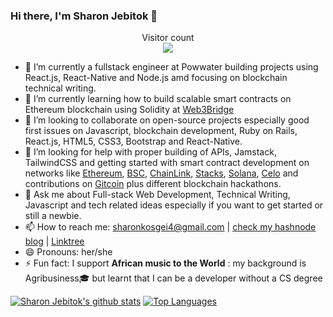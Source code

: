 ### Hi there, I'm Sharon Jebitok 🤝
<p align="center"> 
  Visitor count<br>
  <img src="https://profile-counter.glitch.me/jebitok-dev/count.svg" />
</p>

- 🔭 I’m currently a fullstack engineer at Powwater building projects using React.js, React-Native and Node.js amd focusing on blockchain technical writing.
- 🌱 I’m currently learning how to build scalable smart contracts on Ethereum blockchain using Solidity at [Web3Bridge](https://www.web3bridge.com/)
- 👯 I’m looking to collaborate on open-source projects especially good first issues on Javascript, blockchain development, Ruby on Rails, React.js, HTML5, CSS3, Bootstrap and React-Native.
- 🤔 I’m looking for help with proper building of APIs, Jamstack, TailwindCSS and getting started with smart contract development on networks like [Ethereum](https://ethereum.org/en/), [BSC](https://www.binance.org/en), [ChainLink](https://chain.link/), [Stacks](https://www.stacks.co/), [Solana](https://solana.com/), [Celo](https://celo.org/) and contributions on [Gitcoin](https://gitcoin.co/) plus different blockchain hackathons.
- 💬 Ask me about Full-stack Web Development, Technical Writing, Javascript and tech related ideas especially if you want to get started or still a newbie.
- 📫 How to reach me: sharonkosgei4@gmail.com | [check my hashnode blog](https://jebitok.hashnode.dev/) | [Linktree](https://linktr.ee/SharonJebitok)
- 😄 Pronouns: her/she
- ⚡ Fun fact: I support **African music to the World**
 : my background is Agribusiness🎓 but learnt that I can be a developer without a CS degree 
 
 [![Sharon Jebitok's github stats](https://github-readme-stats.vercel.app/api?username=jebitok-dev&show_icons=true&theme=black)](https://github.com/jebitok-dev/github-readme-stats) [![Top Languages](https://github-readme-stats.vercel.app/api/top-langs/?username=jebitok-dev&show_icons=true&theme=black&layout=compact)](https://github.com/jebitok-dev/github-readme-stats)

<!--
**jebitok-dev/Jebitok-dev** is a ✨ _special_ ✨ repository because its `README.md` (this file) appears on your GitHub profile.

Here are some ideas to get you started:

- 🔭 I’m currently working on ...
- 🌱 I’m currently learning ...
- 👯 I’m looking to collaborate on ...
- 🤔 I’m looking for help with ...
- 💬 Ask me about ...
- 📫 How to reach me: ...
- 😄 Pronouns: ...
- ⚡ Fun fact: ...

Here are some of my past projects done during HNG Intership:
- https://spotonsound.netlify.app/ 
- https://dealrestaurant.netlify.app/
- https://barbershop-landing-page-jl.netlify.app/
-->
